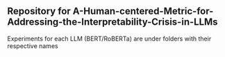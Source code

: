## Repository for A-Human-centered-Metric-for-Addressing-the-Interpretability-Crisis-in-LLMs

Experiments for each LLM (BERT/RoBERTa) are under folders with their respective names

